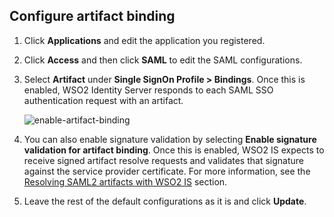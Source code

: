 ## Configure artifact binding

1.  Click **Applications** and edit the application you registered. 

2.  Click **Access** and then click **SAML** to edit the SAML configurations. 

3. Select **Artifact** under **Single SignOn Profile > Bindings**. Once this is enabled, WSO2 Identity Server responds to each SAML SSO authentication request with an artifact.

    ![enable-artifact-binding](../../../assets/img/fragments/enable-artifact-binding-console.png)

4.  You can also enable signature validation by selecting **Enable signature validation for artifact binding**. Once this is enabled, WSO2 IS expects to receive signed artifact resolve requests and validates that signature against the service provider certificate. For more information, see the [Resolving SAML2 artifacts with WSO2 IS](../../../quick-starts/use-artifact-binding-sample#resolve-artifacts-with-wso2-is) section.

5.  Leave the rest of the default configurations as it is and click **Update**.